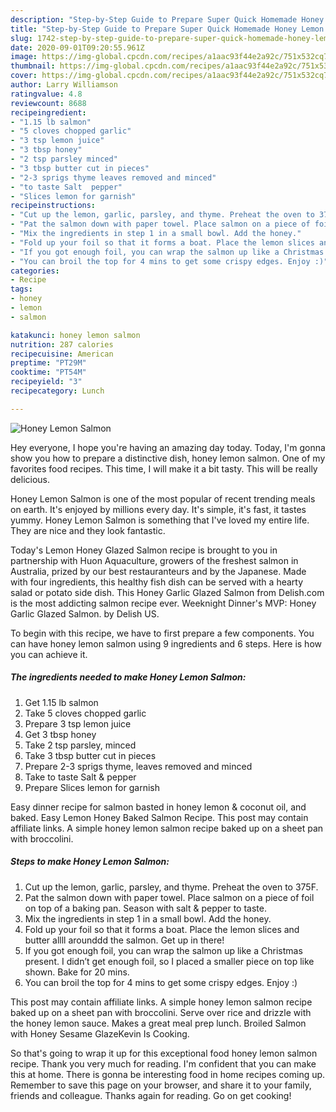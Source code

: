 ```yaml
---
description: "Step-by-Step Guide to Prepare Super Quick Homemade Honey Lemon Salmon"
title: "Step-by-Step Guide to Prepare Super Quick Homemade Honey Lemon Salmon"
slug: 1742-step-by-step-guide-to-prepare-super-quick-homemade-honey-lemon-salmon
date: 2020-09-01T09:20:55.961Z
image: https://img-global.cpcdn.com/recipes/a1aac93f44e2a92c/751x532cq70/honey-lemon-salmon-recipe-main-photo.jpg
thumbnail: https://img-global.cpcdn.com/recipes/a1aac93f44e2a92c/751x532cq70/honey-lemon-salmon-recipe-main-photo.jpg
cover: https://img-global.cpcdn.com/recipes/a1aac93f44e2a92c/751x532cq70/honey-lemon-salmon-recipe-main-photo.jpg
author: Larry Williamson
ratingvalue: 4.8
reviewcount: 8688
recipeingredient:
- "1.15 lb salmon"
- "5 cloves chopped garlic"
- "3 tsp lemon juice"
- "3 tbsp honey"
- "2 tsp parsley minced"
- "3 tbsp butter cut in pieces"
- "2-3 sprigs thyme leaves removed and minced"
- "to taste Salt  pepper"
- "Slices lemon for garnish"
recipeinstructions:
- "Cut up the lemon, garlic, parsley, and thyme. Preheat the oven to 375F."
- "Pat the salmon down with paper towel. Place salmon on a piece of foil on top of a baking pan. Season with salt &amp; pepper to taste."
- "Mix the ingredients in step 1 in a small bowl. Add the honey."
- "Fold up your foil so that it forms a boat. Place the lemon slices and butter allll arounddd the salmon. Get up in there!"
- "If you got enough foil, you can wrap the salmon up like a Christmas present. I didn’t get enough foil, so I placed a smaller piece on top like shown. Bake for 20 mins."
- "You can broil the top for 4 mins to get some crispy edges. Enjoy :)"
categories:
- Recipe
tags:
- honey
- lemon
- salmon

katakunci: honey lemon salmon 
nutrition: 287 calories
recipecuisine: American
preptime: "PT29M"
cooktime: "PT54M"
recipeyield: "3"
recipecategory: Lunch

---
```



![Honey Lemon Salmon](https://img-global.cpcdn.com/recipes/a1aac93f44e2a92c/751x532cq70/honey-lemon-salmon-recipe-main-photo.jpg)

Hey everyone, I hope you're having an amazing day today. Today, I'm gonna show you how to prepare a distinctive dish, honey lemon salmon. One of my favorites food recipes. This time, I will make it a bit tasty. This will be really delicious.

Honey Lemon Salmon is one of the most popular of recent trending meals on earth. It's enjoyed by millions every day. It's simple, it's fast, it tastes yummy. Honey Lemon Salmon is something that I've loved my entire life. They are nice and they look fantastic.

Today&#39;s Lemon Honey Glazed Salmon recipe is brought to you in partnership with Huon Aquaculture, growers of the freshest salmon in Australia, prized by our best restauranteurs and by the Japanese. Made with four ingredients, this healthy fish dish can be served with a hearty salad or potato side dish. This Honey Garlic Glazed Salmon from Delish.com is the most addicting salmon recipe ever. Weeknight Dinner&#39;s MVP: Honey Garlic Glazed Salmon. by Delish US.


To begin with this recipe, we have to first prepare a few components. You can have honey lemon salmon using 9 ingredients and 6 steps. Here is how you can achieve it.

<!--inarticleads1-->

##### The ingredients needed to make Honey Lemon Salmon:

1. Get 1.15 lb salmon
1. Take 5 cloves chopped garlic
1. Prepare 3 tsp lemon juice
1. Get 3 tbsp honey
1. Take 2 tsp parsley, minced
1. Take 3 tbsp butter cut in pieces
1. Prepare 2-3 sprigs thyme, leaves removed and minced
1. Take to taste Salt &amp; pepper
1. Prepare Slices lemon for garnish


Easy dinner recipe for salmon basted in honey lemon &amp; coconut oil, and baked. Easy Lemon Honey Baked Salmon Recipe. This post may contain affiliate links. A simple honey lemon salmon recipe baked up on a sheet pan with broccolini. 

<!--inarticleads2-->

##### Steps to make Honey Lemon Salmon:

1. Cut up the lemon, garlic, parsley, and thyme. Preheat the oven to 375F.
1. Pat the salmon down with paper towel. Place salmon on a piece of foil on top of a baking pan. Season with salt &amp; pepper to taste.
1. Mix the ingredients in step 1 in a small bowl. Add the honey.
1. Fold up your foil so that it forms a boat. Place the lemon slices and butter allll arounddd the salmon. Get up in there!
1. If you got enough foil, you can wrap the salmon up like a Christmas present. I didn’t get enough foil, so I placed a smaller piece on top like shown. Bake for 20 mins.
1. You can broil the top for 4 mins to get some crispy edges. Enjoy :)


This post may contain affiliate links. A simple honey lemon salmon recipe baked up on a sheet pan with broccolini. Serve over rice and drizzle with the honey lemon sauce. Makes a great meal prep lunch. Broiled Salmon with Honey Sesame GlazeKevin Is Cooking. 

So that's going to wrap it up for this exceptional food honey lemon salmon recipe. Thank you very much for reading. I'm confident that you can make this at home. There is gonna be interesting food in home recipes coming up. Remember to save this page on your browser, and share it to your family, friends and colleague. Thanks again for reading. Go on get cooking!
